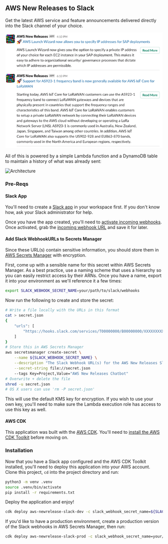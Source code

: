## AWS New Releases to Slack

Get the latest AWS service and feature announcements delivered directly into the Slack channel of your choice.

![Example Screenshot](docs/images/screenshot.png)

All of this is powered by a simple Lambda function and a DynamoDB table to maintain a history of what was already sent:

![Architecture](https://lucid.app/publicSegments/view/c662d7e1-955e-43bf-9f35-ea4908a066c3/image.png)

### Pre-Reqs

#### Slack App

You'll need to create a [Slack app](https://api.slack.com/start) in your workspace first. If you don't know how, ask your Slack administrator for help.

Once you have the app created, you'll need to [activate incoming webhooks](https://slack.com/help/articles/115005265063-Incoming-webhooks-for-Slack). Once activated, grab the [incoming webhook URL](https://api.slack.com/start/planning/communicating#communicating-with-users__incoming-webhooks) and save it for later.

#### Add Slack WebhookURLs to Secrets Manager

Since these URL(s) contain sensitive information, you should store them in [AWS Secrets Manager](https://aws.amazon.com/secrets-manager/) with encryption.

First, come up with a sensible name for this secret within AWS Secrets Manager. As a best practice, use a naming scheme that uses a hierarchy so you can easily restrict access by their ARNs. Once you have a name, export it into your environment as we'll reference it a few times:

```bash
export SLACK_WEBHOOK_SECRET_NAME=your/path/to/slack/webhooks
```

Now run the following to create and store the secret:

```bash
# Write a file locally with the URLs in this format
cat > secret.json
{
    "urls": [
        "https://hooks.slack.com/services/T00000000/B00000000/XXXXXXXXXXXXXXXXXXXXXXXX"
    ]
}
# Store this in AWS Secrets Manager
aws secretsmanager create-secret \
    --name ${SLACK_WEBHOOK_SECRET_NAME} \
    --description "The Slack Webhook URL(s) for the AWS New Releases Slack app" \
    --secret-string file://secret.json
    --tags Key=Project,Value="AWS New Releases Chatbot"
# Overwrite + delete the file
shred -u secret.json
# OS X users can use 'rm -P secret.json'
```

This will use the default KMS key for encryption. If you wish to use your own key, you'll need to make sure the Lambda execution role has access to use this key as well.

#### AWS CDK

This application was built with the [AWS CDK](https://docs.aws.amazon.com/cdk/latest/guide/getting_started.html). You'll need to [install the AWS CDK Toolkit](https://docs.aws.amazon.com/cdk/latest/guide/getting_started.html) before moving on.

### Installation

Now that you have a Slack app configured and the AWS CDK Toolkit installed, you'll need to deploy this application into your AWS account. Clone this project, `cd` into the project directory and run:

```bash
python3 -m venv .venv
source .venv/bin/activate
pip install -r requirements.txt
```

Deploy the application and enjoy!

```bash
cdk deploy aws-newrelease-slack-dev -c slack_webhook_secret_name=${SLACK_WEBHOOK_SECRET_NAME}
```

If you'd like to have a production environment, create a production version of the Slack webhooks in AWS Secrets Manager, then run:

```bash
cdk deploy aws-newrelease-slack-prod -c slack_webhook_secret_name=your/prod/webhooks-name
```
